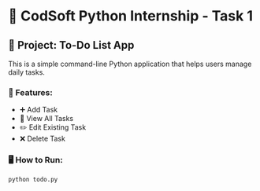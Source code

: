 # 🚀 CodSoft Python Internship - Task 1

## 📝 Project: To-Do List App

This is a simple command-line Python application that helps users manage daily tasks.

### 🔧 Features:
- ➕ Add Task
- 📄 View All Tasks
- ✏️ Edit Existing Task
- ❌ Delete Task

### 🖥️ How to Run:
```bash
python todo.py
